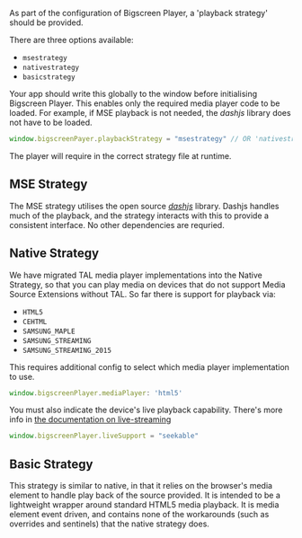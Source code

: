 As part of the configuration of Bigscreen Player, a 'playback strategy' should be provided.

There are three options available:

- `msestrategy`
- `nativestrategy`
- `basicstrategy`

Your app should write this globally to the window before initialising Bigscreen Player. This enables only the required media player code to be loaded. For example, if MSE playback is not needed, the _dashjs_ library does not have to be loaded.

```javascript
window.bigscreenPayer.playbackStrategy = "msestrategy" // OR 'nativestrategy' OR 'basicstategy'
```

The player will require in the correct strategy file at runtime.

## MSE Strategy

The MSE strategy utilises the open source [_dashjs_](https://github.com/Dash-Industry-Forum/dash.js/wiki) library. Dashjs handles much of the playback, and the strategy interacts with this to provide a consistent interface. No other dependencies are requried.

## Native Strategy

We have migrated TAL media player implementations into the Native Strategy, so that you can play media on devices that do not support Media Source Extensions without TAL. So far there is support for playback via:

- `HTML5`
- `CEHTML`
- `SAMSUNG_MAPLE`
- `SAMSUNG_STREAMING`
- `SAMSUNG_STREAMING_2015`

This requires additional config to select which media player implementation to use.

```javascript
window.bigscreenPlayer.mediaPlayer: 'html5'
```

You must also indicate the device's live playback capability. There's more info in [the documentation on live-streaming](https://bbc.github.io/bigscreen-player/api/tutorial-live-streaming.html)

```javascript
window.bigscreenPlayer.liveSupport = "seekable"
```

## Basic Strategy

This strategy is similar to native, in that it relies on the browser's media element to handle play back of the source provided. It is intended to be a lightweight wrapper around standard HTML5 media playback. It is media element event driven, and contains none of the workarounds (such as overrides and sentinels) that the native strategy does.
